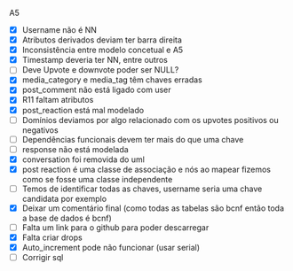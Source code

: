 A5

- [x] Username não é NN
- [x] Atributos derivados deviam ter barra direita
- [X] Inconsistência entre modelo concetual e A5
- [X] Timestamp deveria ter NN, entre outros
- [ ] Deve Upvote e downvote poder ser NULL?
- [X] media_category e media_tag têm chaves erradas
- [X] post_comment não está ligado com user
- [X] R11 faltam atributos
- [X] post_reaction está mal modelado
- [ ] Domínios deviamos por algo relacionado com os upvotes positivos ou negativos
- [ ] Dependências funcionais devem ter mais do que uma chave
- [ ] response não está modelada
- [X] conversation foi removida do uml
- [X] post reaction é uma classe de associação e nós ao mapear fizemos como se fosse uma classe independente
- [ ] Temos de identificar todas as chaves, username seria uma chave candidata por exemplo
- [X] Deixar um comentário final (como todas as tabelas são bcnf então toda a base de dados é bcnf)
- [ ] Falta um link para o github para poder descarregar
- [x] Falta criar drops
- [x] Auto_increment pode não funcionar (usar serial)
- [ ] Corrigir sql
